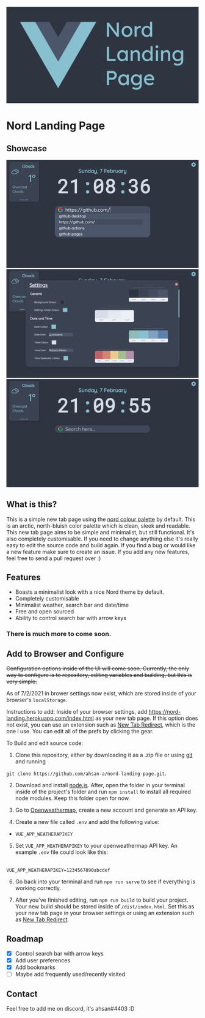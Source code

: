 ![Feature rich settings](github-assets/tabLogo.png)

# Nord Landing Page

## Showcase   
![New Tab page with search suggestions](github-assets/1.png)
![Feature rich settings](github-assets/2.png)
![New tab page](github-assets/3.png)

## What is this?

This is a simple new tab page using the [nord colour palette](https://www.nordtheme.com/) by default. This is an arctic, north-bluish color palette which is clean, sleek and readable. This new tab page aims to be simple and minimalist, but still functional. It's also completely customisable. If you need to change anything else it's really easy to edit the source code and build again. If you find a bug or would like a new feature make sure to create an issue. If you add any new features, feel free to send a pull request over :)

## Features

-   Boasts a minimalist look with a nice Nord theme by default.
-   Completely customisable
-   Minimalist weather, search bar and date/time
-   Free and open sourced
-   Ability to control search bar with arrow keys

### There is much more to come soon.

## Add to Browser and Configure

~~Configuration options inside of the UI will come soon. Currently, the only way to configure is to repository, editing variables and building, but this is very simple.~~

As of 7/2/2021 in brower settings now exist, which are stored inside of your browser's `localStorage`.

Instructions to add:
Inside of your browser settings, add https://nord-landing.herokuapp.com/index.html as your new tab page. If this option does not exist, you can use an extension such as [New Tab Redirect](https://chrome.google.com/webstore/detail/new-tab-redirect/icpgjfneehieebagbmdbhnlpiopdcmna/related), which is the one i use. You can edit all of the prefs by clicking the gear.

To Build and edit source code:

1. Clone this repository, either by downloading it as a .zip file or using [git](https://git-scm.com/) and running

`git clone https://github.com/ahsan-a/nord-landing-page.git`.

2. Download and install [node.js](https://nodejs.org/en/). After, open the folder in your terminal inside of the project's folder and run `npm install` to install all required node modules. Keep this folder open for now.

3. Go to [Openweathermap](https://openweathermap.org/), create a new account and generate an API key.

4. Create a new file called `.env` and add the following value:

-   `VUE_APP_WEATHERAPIKEY`

5. Set `VUE_APP_WEATHERAPIKEY` to your openweathermap API key. An example `.env` file could look like this:

```

VUE_APP_WEATHERAPIKEY=1234567890abcdef

```

6. Go back into your terminal and run `npm run serve` to see if everything is working correctly.

7. After you've finished editing, run `npm run build` to build your project. Your new build should be stored inside of `/dist/index.html`. Set this as your new tab page in your browser settings or using an extension such as [New Tab Redirect](https://chrome.google.com/webstore/detail/new-tab-redirect/icpgjfneehieebagbmdbhnlpiopdcmna/related).

## Roadmap

-   [x] Control search bar with arrow keys
-   [x] Add user preferences
-   [x] Add bookmarks
-   [ ] Maybe add frequently used/recently visited

## Contact

Feel free to add me on discord, it's ahsan#4403 :D
